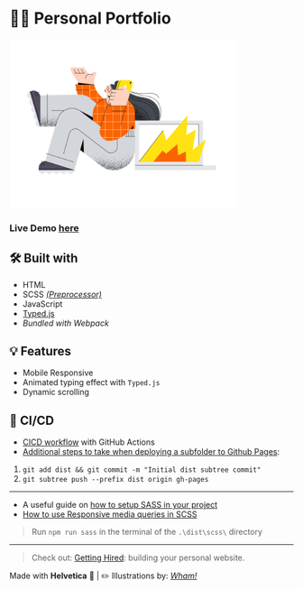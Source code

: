 # 👨‍💻 Personal Portfolio

<img src="./error.png" alt="my-portfolio-site" width="400"/>

### Live Demo [here](https://ghost-goblin.github.io/chloeurisohn/)

## 🛠️ Built with
* HTML
* SCSS _[(Preprocessor)](https://sass-lang.com/)_
* JavaScript
* [Typed.js](https://www.javascripting.com/view/typed-js)
* _Bundled with Webpack_

## 💡 Features
* Mobile Responsive
* Animated typing effect with `Typed.js`
* Dynamic scrolling

## 🚀 CI/CD
* [CICD workflow](https://github.com/ghost-goblin/chloeurisohn/blob/main/.github/workflows/cicd.yml) with GitHub Actions
* [Additional steps to take when deploying a subfolder to Github Pages](https://gist.github.com/cobyism/4730490):
1. `git add dist && git commit -m "Initial dist subtree commit"`
2. `git subtree push --prefix dist origin gh-pages`

* * *

* A useful guide on [how to setup SASS in your project](https://dev.to/chrissiemhrk/how-to-setup-sass-in-your-project-2bo1)
* [How to use Responsive media queries in SCSS](https://learnopidia.com/responsive-media-queries-scss/)

> Run `npm run sass` in the terminal of the `.\dist\scss\` directory

- - -

> Check out: [Getting Hired](https://www.theodinproject.com/paths/full-stack-javascript/courses/getting-hired/lessons/building-your-personal-website): building your personal website.

Made with **Helvetica** 🖤 | ✏️ Illustrations by: _[Wham!](https://www.ls.graphics/illustrations/wham)_
